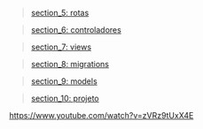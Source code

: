 > [section_5: rotas](./section_5/README.md)

> [section_6: controladores](./section_6/README.md)

> [section_7: views](./section_7/README.md)

> [section_8: migrations](./section_8/README.md)

> [section_9: models](./section_9/README.md)

> [section_10: projeto](./section_10/README.md)

https://www.youtube.com/watch?v=zVRz9tUxX4E